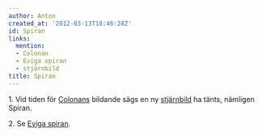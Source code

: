 ```yaml
---
author: Anton
created_at: '2012-03-13T18:46:28Z'
id: Spiran
links:
  mention:
  - Colonan
  - Eviga spiran
  - stjärnbild
title: Spiran
---
```


1\. Vid tiden för [Colonans] bildande sägs en ny [stjärnbild] ha tänts, nämligen Spiran.

2\. Se [Eviga spiran].

  [Colonans]: Colonan
  [stjärnbild]: stjärnbild
  [Eviga spiran]: Eviga_spiran
